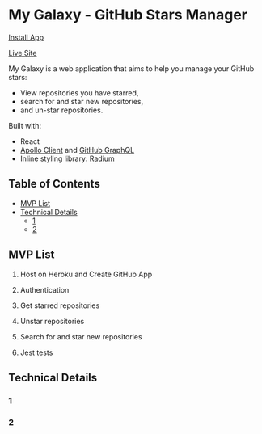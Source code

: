 # My Galaxy - GitHub Stars Manager

[Install App](https://github.com/apps/my-galaxy)

[Live Site](https://mygalaxyapp.herokuapp.com/)

My Galaxy is a web application that aims to help you manage your GitHub stars:

- View repositories you have starred,
- search for and star new repositories,
- and un-star repositories.

Built with:

- React
- [Apollo Client](https://www.apollographql.com/docs/react/) and [GitHub GraphQL](https://developer.github.com/v4/)
- Inline styling library: [Radium](https://formidable.com/open-source/radium/)

## Table of Contents

- [MVP List](#mvp-list)
- [Technical Details](#technical-details)
  - [1](#1)
  - [2](#2)

## MVP List

1. Host on Heroku and Create GitHub App

2. Authentication

3. Get starred repositories

4. Unstar repositories

5. Search for and star new repositories

6. Jest tests

## Technical Details

### 1

### 2
